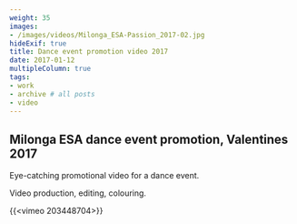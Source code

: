 ```yaml
---
weight: 35
images:
- /images/videos/Milonga_ESA-Passion_2017-02.jpg
hideExif: true
title: Dance event promotion video 2017
date: 2017-01-12
multipleColumn: true
tags:
- work
- archive # all posts
- video
---
```


## Milonga ESA dance event promotion, Valentines 2017

Eye-catching promotional video for a dance event.

Video production, editing, colouring.

{{<vimeo 203448704>}}
